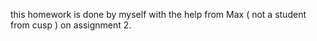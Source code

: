 this homework is done by myself with the help from Max ( not a student from cusp ) on assignment 2.

